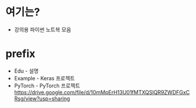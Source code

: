 # 여기는?
 * 강의용 파이썬 노트븍 모음
# prefix
 * Edu - 설명
 * Example - Keras 프로젝트
 * PyTorch - PyTorch 프로젝트
https://drive.google.com/file/d/10mMpErH13U01fMTXQSlQR9ZWDFGxCRsg/view?usp=sharing
